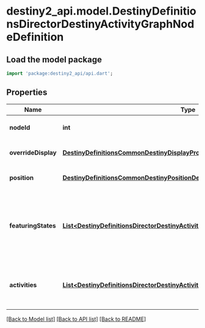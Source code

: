 # destiny2_api.model.DestinyDefinitionsDirectorDestinyActivityGraphNodeDefinition

## Load the model package
```dart
import 'package:destiny2_api/api.dart';
```

## Properties
Name | Type | Description | Notes
------------ | ------------- | ------------- | -------------
**nodeId** | **int** | An identifier for the Activity Graph Node, only guaranteed to be unique within its parent Activity Graph. | [optional] [default to null]
**overrideDisplay** | [**DestinyDefinitionsCommonDestinyDisplayPropertiesDefinition**](DestinyDefinitionsCommonDestinyDisplayPropertiesDefinition.md) | The node *may* have display properties that override the active Activity&#39;s display properties. | [optional] [default to null]
**position** | [**DestinyDefinitionsCommonDestinyPositionDefinition**](DestinyDefinitionsCommonDestinyPositionDefinition.md) | The position on the map for this node. | [optional] [default to null]
**featuringStates** | [**List&lt;DestinyDefinitionsDirectorDestinyActivityGraphNodeFeaturingStateDefinition&gt;**](DestinyDefinitionsDirectorDestinyActivityGraphNodeFeaturingStateDefinition.md) | The node may have various visual accents placed on it, or styles applied. These are the list of possible styles that the Node can have. The game iterates through each, looking for the first one that passes a check of the required game/character/account state in order to show that style, and then renders the node in that style. | [optional] [default to []]
**activities** | [**List&lt;DestinyDefinitionsDirectorDestinyActivityGraphNodeActivityDefinition&gt;**](DestinyDefinitionsDirectorDestinyActivityGraphNodeActivityDefinition.md) | The node may have various possible activities that could be active for it, however only one may be active at a time. See the DestinyActivityGraphNodeActivityDefinition for details. | [optional] [default to []]

[[Back to Model list]](../README.md#documentation-for-models) [[Back to API list]](../README.md#documentation-for-api-endpoints) [[Back to README]](../README.md)


